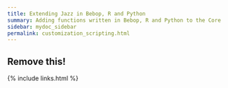 ```yaml
---
title: Extending Jazz in Bebop, R and Python
summary: Adding functions written in Bebop, R and Python to the Core
sidebar: mydoc_sidebar
permalink: customization_scripting.html
---
```


## Remove this!

{% include links.html %}
